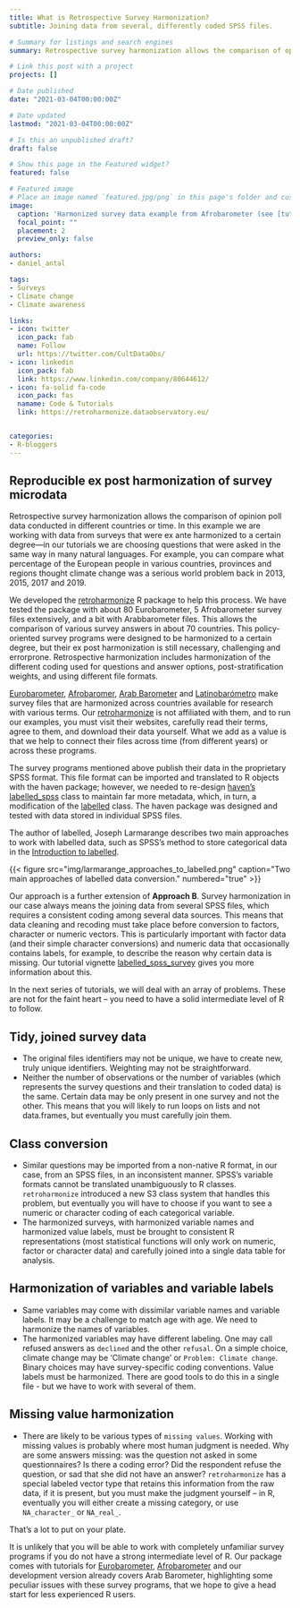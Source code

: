 ```yaml
---
title: What is Retrospective Survey Harmonization?
subtitle: Joining data from several, differently coded SPSS files.

# Summary for listings and search engines
summary: Retrospective survey harmonization allows the comparison of opinion poll data conducted in different countries or time.  In this example we are working with data from surveys that were ex ante harmonized to a certain degree – in our tutorials we are choosing questions that were asked in the same way in many natural languages.  For example, you can compare what percentage of the European people in various countries, provinces and regions thought climate change was a serious world problem back in 2013, 2015, 2017 and 2019.

# Link this post with a project
projects: []

# Date published
date: "2021-03-04T00:00:00Z"

# Date updated
lastmod: "2021-03-04T00:00:00Z"

# Is this an unpublished draft?
draft: false

# Show this page in the Featured widget?
featured: false

# Featured image
# Place an image named `featured.jpg/png` in this page's folder and customize its options here.
image:
  caption: 'Harmonized survey data example from Afrobarometer (see [tutorial](https://retroharmonize.dataobservatory.eu/articles/afrobarometer.html)'
  focal_point: ""
  placement: 2
  preview_only: false

authors:
- daniel_antal

tags:
- Surveys
- Climate change
- Climate awareness

links:
- icon: twitter
  icon_pack: fab
  name: Follow
  url: https://twitter.com/CultDataObs/
- icon: linkedin
  icon_pack: fab
  link: https://www.linkedin.com/company/80644612/
- icon: fa-solid fa-code
  icon_pack: fas
  namame: Code & Tutorials
  link: https://retroharmonize.dataobservatory.eu/


categories:
- R-bloggers
---
```


## Reproducible ex post harmonization of survey microdata

Retrospective survey harmonization allows the comparison of opinion poll
data conducted in different countries or time. In this example we are
working with data from surveys that were ex ante harmonized to a certain
degree—in our tutorials we are choosing questions that were asked in
the same way in many natural languages. For example, you can compare
what percentage of the European people in various countries, provinces
and regions thought climate change was a serious world problem back in
2013, 2015, 2017 and 2019.

We developed the
[retroharmonize](https://retroharmonize.dataobservatory.eu/) R package
to help this process. We have tested the package with about 80
Eurobarometer, 5 Afrobarometer survey files extensively, and a bit with
Arabbarometer files. This allows the comparison of various survey
answers in about 70 countries. This policy-oriented survey programs were
designed to be harmonized to a certain degree, but their ex post
harmonization is still necessary, challenging and errorprone.
Retrospective harmonization includes harmonization of the different
coding used for questions and answer options, post-stratification
weights, and using different file formats.

[Eurobarometer](https://ec.europa.eu/commfrontoffice/publicopinion/index.cfm),
[Afrobaromer](https://www.afrobarometer.org/), [Arab
Barometer](https://www.arabbarometer.org/) and
[Latinobarómetro](https://www.latinobarometro.org/lat.jsp) make survey
files that are harmonized across countries available for research with
various terms. Our
[retroharmonize](https://retroharmonize.dataobservatory.eu/) is not
affiliated with them, and to run our examples, you must visit their
websites, carefully read their terms, agree to them, and download their
data yourself. What we add as a value is that we help to connect their
files across time (from different years) or across these programs.

The survey programs mentioned above publish their data in the
proprietary SPSS format. This file format can be imported and translated
to R objects with the haven package; however, we needed to re-design
[haven’s](https://haven.tidyverse.org/)
[labelled\_spss](https://haven.tidyverse.org/reference/labelled_spss.html)
class to maintain far more metadata, which, in turn, a modification of
the [labelled]() class. The haven package was designed and tested with
data stored in individual SPSS files.

The author of labelled, Joseph Larmarange describes two main approaches
to work with labelled data, such as SPSS’s method to store categorical
data in the [Introduction to
labelled](http://larmarange.github.io/labelled/articles/intro_labelled.html).

{{< figure src="img/larmarange_approaches_to_labelled.png" caption="Two main approaches of labelled data conversion." numbered="true" >}}

Our approach is a further extension of **Approach B**. Survey
harmonization in our case always means the joining data from several
SPSS files, which requires a consistent coding among several data
sources. This means that data cleaning and recoding must take place
before conversion to factors, character or numeric vectors. This is
particularly important with factor data (and their simple character
conversions) and numeric data that occasionally contains labels, for
example, to describe the reason why certain data is missing. Our
tutorial vignette
[labelled\_spss\_survey](https://retroharmonize.dataobservatory.eu/articles/labelled_spss_survey.html)
gives you more information about this.

In the next series of tutorials, we will deal with an array of problems.
These are not for the faint heart – you need to have a solid
intermediate level of R to follow.

## Tidy, joined survey data

-   The original files identifiers may not be unique, we have to create
    new, truly unique identifiers. Weighting may not be straightforward.
-   Neither the number of observations or the number of variables (which
    represents the survey questions and their translation to coded data)
    is the same. Certain data may be only present in one survey and not
    the other. This means that you will likely to run loops on lists and
    not data.frames, but eventually you must carefully join them.

## Class conversion

-   Similar questions may be imported from a non-native R format, in our
    case, from an SPSS files, in an inconsistent manner. SPSS’s variable
    formats cannot be translated unambiguously to R classes.
    `retroharmonize` introduced a new S3 class system that handles this
    problem, but eventually you will have to choose if you want to see a
    numeric or character coding of each categorical variable.
-   The harmonized surveys, with harmonized variable names and
    harmonized value labels, must be brought to consistent R
    representations (most statistical functions will only work on
    numeric, factor or character data) and carefully joined into a
    single data table for analysis.

## Harmonization of variables and variable labels

-   Same variables may come with dissimilar variable names and variable
    labels. It may be a challenge to match age with age. We need to
    harmonize the names of variables.
-   The harmonized variables may have different labeling. One may call
    refused answers as `declined` and the other `refusal`. On a simple
    choice, climate change may be ‘Climate change’ or
    `Problem: Climate change`. Binary choices may have survey-specific
    coding conventions. Value labels must be harmonized. There are good
    tools to do this in a single file - but we have to work with several
    of them.

## Missing value harmonization

-   There are likely to be various types of `missing values`. Working
    with missing values is probably where most human judgment is needed.
    Why are some answers missing: was the question not asked in some
    questionnaires? Is there a coding error? Did the respondent refuse
    the question, or sad that she did not have an answer?
    `retroharmonize` has a special labeled vector type that retains this
    information from the raw data, if it is present, but you must make
    the judgment yourself – in R, eventually you will either create a
    missing category, or use `NA_character_` or `NA_real_`.

That’s a lot to put on your plate.

It is unlikely that you will be able to work with completely unfamiliar
survey programs if you do not have a strong intermediate level of R. Our
package comes with tutorials for
[Eurobarometer](https://retroharmonize.dataobservatory.eu/articles/eurobarometer.html),
[Afrobarometer](https://retroharmonize.dataobservatory.eu/articles/afrobarometer.html)
and our development version already covers Arab Barometer, highlighting
some peculiar issues with these survey programs, that we hope to give a
head start for less experienced R users.
